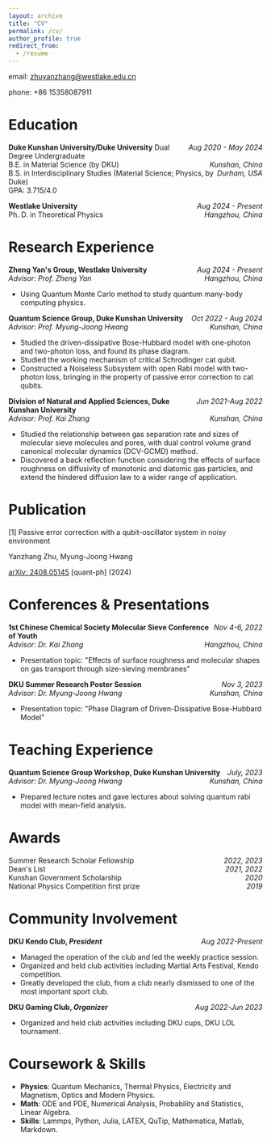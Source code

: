 ```yaml
---
layout: archive
title: "CV"
permalink: /cv/
author_profile: true
redirect_from:
  - /resume
---
```


email: zhuyanzhang@westlake.edu.cn

phone: +86 15358087911

Education
======

<div><span style="float:right"><em>Aug 2020 - May 2024</em></span><b>Duke Kunshan University/Duke University</b> Dual Degree Undergraduate </div>
<div><span style="float:right"><em>Kunshan, China</em></span>B.E. in Material Science (by DKU)</div>
<div><span style="float:right"><em>Durham, USA</em></span>B.S. in Interdisciplinary Studies (Material Science; Physics, by Duke)</div>
<div>GPA: 3.715/4.0</div>
<p></p>

<div><span style="float:right"><em>Aug 2024 - Present</em></span><b>Westlake University</b></div>
<div><span style="float:right"><em>Hangzhou, China</em></span>Ph. D. in Theoretical Physics</div>
<p></p>

Research Experience
======

<div><span style="float:right"><em>Aug 2024 - Present</em></span><b>Zheng Yan's Group, Westlake University</b></div>
<div><span style="float:right"><em>Hangzhou, China</em></span><em>Advisor: Prof. Zheng Yan</em></div>
  
* Using Quantum Monte Carlo method to study quantum many-body computing physics.

<div><span style="float:right"><em>Oct 2022 - Aug 2024</em></span><b>Quantum Science Group, Duke Kunshan University</b></div>
<div><span style="float:right"><em>Kunshan, China</em></span><em>Advisor: Prof. Myung-Joong Hwang</em></div>
  
* Studied the driven-dissipative Bose-Hubbard model with one-photon and two-photon loss, and found its phase diagram.
* Studied the working mechanism of critical Schrodinger cat qubit.
* Constructed a Noiseless Subsystem with open Rabi model with two-photon loss, bringing in the property of passive error correction to cat qubits.

<div><span style="float:right"><em>Jun 2021-Aug 2022</em></span><b>Division of Natural and Applied Sciences, Duke Kunshan University</b></div>
<div><span style="float:right"><em>Kunshan, China</em></span><em>Advisor: Prof. Kai Zhang</em></div>

* Studied the relationship between gas separation rate and sizes of molecular sieve molecules and pores, with dual control volume grand canonical molecular dynamics (DCV-GCMD) method.
* Discovered a back reflection function considering the effects of surface roughness on diffusivity of monotonic and diatomic gas particles, and extend the hindered diffusion law to a wider range of application.

Publication
======

[1] Passive error correction with a qubit-oscillator system in noisy environment

Yanzhang Zhu, Myung-Joong Hwang

[arXiv: 2408.05145](https://arxiv.org/abs/2408.05145) [quant-ph] (2024)

Conferences & Presentations
======

<div><span style="float:right"><em>Nov 4-6, 2022</em></span><b>1st Chinese Chemical Society Molecular Sieve Conference of Youth</b></div>
<div><span style="float:right"><em>Hangzhou, China</em></span><em>Advisor: Dr. Kai Zhang</em></div>

* Presentation topic: "Effects of surface roughness and molecular shapes on gas transport through size-sieving membranes"

<div><span style="float:right"><em>Nov 3, 2023</em></span><b>DKU Summer Research Poster Session</b></div>
<div><span style="float:right"><em>Kunshan, China</em></span><em>Advisor: Dr. Myung-Joong Hwang</em></div>

* Presentation topic: "Phase Diagram of Driven-Dissipative Bose-Hubbard Model"

Teaching Experience
=======
<div><span style="float:right"><em>July, 2023</em></span><b>Quantum Science Group Workshop, Duke Kunshan University</b></div>
<div><span style="float:right"><em>Kunshan, China</em></span><em>Advisor: Dr. Myung-Joong Hwang</em></div>

* Prepared lecture notes and gave lectures about solving quantum rabi model with mean-field analysis.

Awards
======
<div><span style="float:right"><em>2022, 2023</em></span>Summer Research Scholar Fellowship</div>
<div><span style="float:right"><em>2021, 2022</em></span>Dean's List</div>
<div><span style="float:right"><em>2020</em></span>Kunshan Government Scholarship</div>
<div><span style="float:right"><em>2019</em></span>National Physics Competition first prize</div>
<p></p>

Community Involvement
======
<div><span style="float:right"><em>Aug 2022-Present</em></span><b>DKU Kendo Club, <em>President</em></b></div>

* Managed the operation of the club and led the weekly practice session.
* Organized and held club activities including Martial Arts Festival, Kendo competition.
* Greatly developed the club, from a club nearly dismissed to one of the most important sport club.

<div><span style="float:right"><em>Aug 2022-Jun 2023</em></span><b>DKU Gaming Club, <em>Organizer</em></b></div>

* Organized and held club activities including DKU cups, DKU LOL tournament.

Coursework & Skills
======
* **Physics**: Quantum Mechanics, Thermal Physics, Electricity and Magnetism, Optics and Modern Physics.
* **Math**: ODE and PDE, Numerical Analysis, Probability and Statistics, Linear Algebra.
* **Skills**: Lammps, Python, Julia, LATEX, QuTip, Mathematica, Matlab, Markdown.
